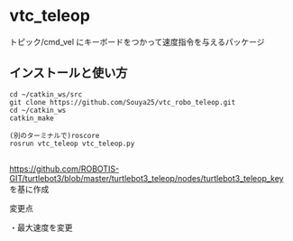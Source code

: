 # vtc_teleop
トピック/cmd_vel にキーボードをつかって速度指令を与えるパッケージ　

## インストールと使い方
```
cd ~/catkin_ws/src
git clone https://github.com/Souya25/vtc_robo_teleop.git
cd ~/catkin_ws
catkin_make

(別のターミナルで)roscore
rosrun vtc_teleop vtc_teleop.py
```

## 
https://github.com/ROBOTIS-GIT/turtlebot3/blob/master/turtlebot3_teleop/nodes/turtlebot3_teleop_key
を基に作成

変更点

  ・最大速度を変更
